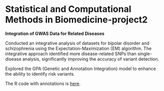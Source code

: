 # Statistical and Computational Methods in Biomedicine-project2
**Integration of GWAS Data for Related Diseases**

Conducted an integrative analysis of datasets for bipolar disorder and schizophrenia using the Expectation-Maximization (EM) algorithm. The integrative approach identified more disease-related SNPs than single-disease analysis, significantly improving the accuracy of variant detection. 

Explored the GPA (Genetic and Annotation Integration) model to enhance the ability to identify risk variants.

The R code with annotations is [here](https://github.com/qjymary/qjymary.github.io/tree/master/images/Statistical-and-Computational-Methods-in-Biomedicine-project2-20241019-R.html).
